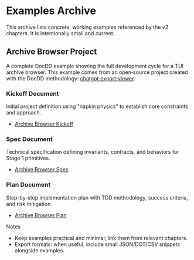 # Examples Archive

This archive lists concrete, working examples referenced by the v2 chapters. It is intentionally small and current.

## Archive Browser Project

A complete DocDD example showing the full development cycle for a TUI archive browser. This example comes from an open‑source project created with the DocDD methodology: [chatgpt‑export‑viewer](https://www.npmjs.com/package/chatgpt-export-viewer).

### Kickoff Document
Initial project definition using "napkin physics" to establish core constraints and approach.
- [Archive Browser Kickoff](./examples/archive-browser-kickoff.md)

### Spec Document
Technical specification defining invariants, contracts, and behaviors for Stage 1 primitives.
- [Archive Browser Spec](./examples/archive-browser-spec.md)

### Plan Document
Step-by-step implementation plan with TDD methodology, success criteria, and risk mitigation.
- [Archive Browser Plan](./examples/archive-browser-plan.md)

Notes
- Keep examples practical and minimal; link them from relevant chapters.
- Export formats: when useful, include small JSON/DOT/CSV snippets alongside examples.
